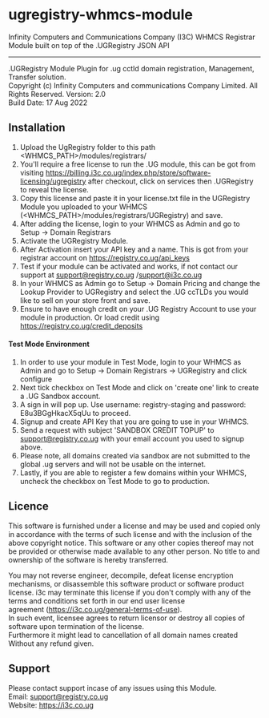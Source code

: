 # ugregistry-whmcs-module
Infinity Computers and Communications Company (I3C) WHMCS Registrar Module built on top of the .UGRegistry JSON API

*************************************************************************
   .UGRegistry Module Plugin for .ug cctld domain registration, Management, Transfer solution.                                        
   Copyright (c) Infinity Computers and communications Company Limited. 
   All Rights Reserved. 
   Version: 2.0                                                           
   Build Date: 17 Aug 2022    
   
## Installation
1) Upload the UgRegistry folder to this path <WHMCS_PATH>/modules/registrars/
2) You'll require a free license to run the .UG module, this can be got from visiting https://billing.i3c.co.ug/index.php/store/software-licensing/ugregistry after checkout, 
click on services then .UGRegistry to reveal the license.
3) Copy this license and paste it in your license.txt file in the UGRegistry Module you uploaded to your WHMCS (<WHMCS_PATH>/modules/registrars/UGRegistry) and save.
4) After adding the license, login to your WHMCS as Admin and go to Setup -> Domain Registrars
5) Activate the UGRegistry Module.
6) After Activation insert your API key and a name. This is got from your registrar account on https://registry.co.ug/api_keys 
7) Test if your module can be activated and works, if not contact our support at support@registry.co.ug /support@i3c.co.ug
8) In your WHMCS as Admin go to Setup -> Domain Pricing and change the Lookup Provider to UGRegistry and select the .UG ccTLDs you would like to sell on your store front and save.
9) Ensure to have enough credit on your .UG Registry Account to use your module in production. Or load credit using https://registry.co.ug/credit_deposits

#### Test Mode Environment
1) In order to use your module in Test Mode, login to your WHMCS as Admin and go to Setup -> Domain Registrars -> UGRegistry and click configure
2) Next tick checkbox on Test Mode and click on 'create one' link to create a .UG Sandbox account.
3) A sign in will pop up. Use username: registry-staging and password: E8u3BGgHkacX5qUu  to proceed.
4) Signup and create API Key that you are going to use in your WHMCS.
5) Send a request with subject 'SANDBOX CREDIT TOPUP' to support@registry.co.ug with your email account you used to signup above.
6) Please note, all domains created via sandbox are not submitted to the global .ug servers and will not be usable on the internet.
7) Lastly, if you are able to register a few domains within your WHMCS, uncheck the checkbox on Test Mode to go to production.

                                                                         
  
## Licence                                                                       
   This software is furnished under a license and may be used and copied 
   only  in  accordance  with  the  terms  of such  license and with the 
   inclusion of the above copyright notice.  This software  or any other 
   copies thereof may not be provided or otherwise made available to any 
   other person.  No title to and  ownership of the  software is  hereby 
   transferred.                                                          
                                                                         
   You may not reverse  engineer, decompile, defeat  license  encryption 
   mechanisms, or  disassemble this software product or software product 
   license. i3c may terminate this license if you don't comply with any 
   of the terms and conditions set forth in our end user license         
   agreement (https://i3c.co.ug/general-terms-of-use).                   
   In such event, licensee agrees to return licensor or destroy all copies
   of software upon termination of the license.               
   Furthermore it might lead to cancellation of all domain names created 
   Without any refund given.
   
## Support                                                                         
   Please contact support incase of any issues using this 
   Module.    
   Email: support@registry.co.ug                                         
   Website: https://i3c.co.ug                                                                   
  
